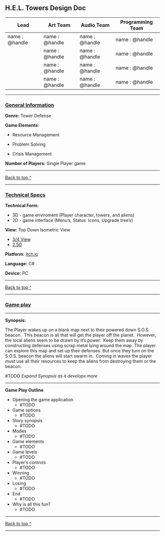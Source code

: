 
<h2></h2>
<h2><b>H.E.L. Towers Design Doc</b></h2>


|Lead           | Art Team        | Audio Team      | Programming Team | 
|---------------|-----------------|-----------------|------------------| 
|name : @handle | name : @handle  | name : @handle  | name : @handle   | 
|               | name : @handle  | name : @handle  | name : @handle   | 
|               | name : @handle  | name : @handle  | name : @handle   | 
|               | name : @handle  | name : @handle  | name : @handle   | 

---


<h3><u>General Information</u></h3>


**Genre:** Tower Defense



**Game Elements:**

- Resource Management

- Problem Solving

- Crisis Management

**Number of Players:** Single Player game

---

[Back to top ^](https://github.com/TelloVisionGames/HellTowers/tree/Public#readme)

---

<h3><u> Technical Specs</h3></u>  

**Technical Form:**
- 3D - game enviroment (Player character, towers, and aliens)
-  2D - game interface (Menu’s, Status  Icons, Upgrade tree’s)

**View:** Top Down Isometric View
  - [3/4 View](https://tvtropes.org/pmwiki/pmwiki.php/Main/ThreeQuartersView)
  - [2.5D](https://tvtropes.org/pmwiki/pmwiki.php/Main/TwoAndAHalfD)

  **Platform:** [Itch.io](https://itch.io/) 

  **Language:** C#

  **Device:** PC
  
  ---

[Back to top ^](https://github.com/TelloVisionGames/HellTowers/tree/Public#readme)

---

<h3><u>Game play</h3></u>

---

**Synopsis:**

  The Player wakes up on a blank map next to their powered down S.O.S. beacon.  This beacon is all that will get the player off the planet.  However, the local aliens seem to be drawn by it’s power.  Keep them away by constructing defenses using scrap metal lying around the map. The player can explore this map and set up their defenses. But once they turn on the S.O.S. beacon the aliens will start swarm in.  Coming in waves the player must use all their resources to keep the aliens from destroying them or the beacon. 
  
  #TODO _Expand Synopsis as it develops more_
  
  ---
  

**Game Play Outline**


- Opening the game application
	- #TODO
- Game options 
	- #TODO
- Story synopsis
	- #TODO 
- Modes 
	- #TODO
- Game elements 
	- #TODO
- Game levels
	- #TODO 
- Player’s controls 
	- #TODO
- Winning 
	- #TODO
- Losing 
	- #TODO
- End 
	- #TODO
- Why is all this fun?
	- #TODO

---

[Back to top ^](https://github.com/TelloVisionGames/HellTowers/tree/TelloVisionGames-patch-1#readme)

---

